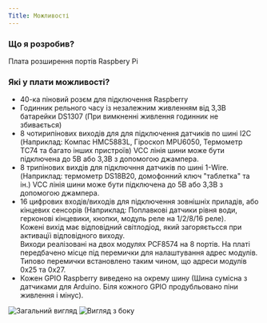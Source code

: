 ```yaml
---
Title: Можливості
---
```


<h3>Що я розробив?</h3>
<p>
    Плата розширення портів Raspbery Pi
</p>
<h3>Які у плати можливості?</h3>
<ul>
    <li>40-ка піновий розєм для підключення Raspberry</li>
    <li>Годинник рельного часу із незалежним живленням від 3,3В батарейки DS1307 (При вимкненні живлення годинник не збивається)</li>
    <li>8 чотирипінових виходів для для підключення датчиків по шині I2C (Наприклад: Компас HMC5883L, Гіроскоп MPU6050, Термометр TC74 та багато інших пристроїв) VCC лінія шини може бути підключена до 5В або 3,3В з допомогою джампера.</li>
    <li>8 трипінових вихдів для підключння датчиків по шині 1-Wire. (Наприклад: термометр DS18B20, домофонний ключ "таблетка" та ін.) VCC лінія шини може бути підключена до 5В або 3,3В з допомогою джампера.</li>
    <li>
        16 цифрових входів/виходів для підключення зовнішніх приладів, або кінцевих сенсорів (Наприклад: Поплавкові датчики рівня води, герконові кінцевики, кнопки, модуль реле на 1/2/8/16 реле).
        <br />
        Кожені вихід має відповідний світлодіод, який загоряєтьсся при активацїі відповідного виходу.
        <br />
        Виходи реалізовані на двох модулях PCF8574 на 8 портів. На платі передбачено місце під перемички для налаштування адрес модулів. Типово перемички встановлено таким чином, що адреси модулів 0x25 та 0x27.
    </li>
    <li>Кожен GPIO Raspberry виведено на окрему шину (Шина сумісна з датчиками для Arduino. Біля кожного GPIO продубльовано піни живлення і мінус).</li>
</ul>




![Загальний вигляд](%base_url%/assets/board-1.png)
![Вигляд з боку](%base_url%/assets/board-2.png)